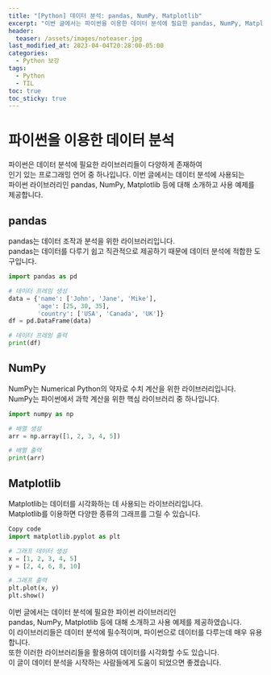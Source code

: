 ```yaml
---
title: "[Python] 데이터 분석: pandas, NumPy, Matplotlib"
excerpt: "이번 글에서는 파이썬을 이용한 데이터 분석에 필요한 pandas, NumPy, Matplotlib 라이브러리들에 대해 소개하고, 간단한 사용 예제를 제공합니다."
header:
  teaser: /assets/images/noteaser.jpg
last_modified_at: 2023-04-04T20:28:00-05:00
categories:
  - Python 보강
tags:
  - Python
  - TIL
toc: true
toc_sticky: true
---
```


# 파이썬을 이용한 데이터 분석

파이썬은 데이터 분석에 필요한 라이브러리들이 다양하게 존재하여     
인기 있는 프로그래밍 언어 중 하나입니다. 이번 글에서는 데이터 분석에 사용되는    
파이썬 라이브러리인 pandas, NumPy, Matplotlib 등에 대해 소개하고 사용 예제를 제공합니다.    

## pandas

pandas는 데이터 조작과 분석을 위한 라이브러리입니다.   
pandas는 데이터를 다루기 쉽고 직관적으로 제공하기 때문에 데이터 분석에 적합한 도구입니다.   
   

```python
import pandas as pd

# 데이터 프레임 생성
data = {'name': ['John', 'Jane', 'Mike'],
        'age': [25, 30, 35],
        'country': ['USA', 'Canada', 'UK']}
df = pd.DataFrame(data)

# 데이터 프레임 출력
print(df)
```
    
## NumPy
NumPy는 Numerical Python의 약자로 수치 계산을 위한 라이브러리입니다.    
NumPy는 파이썬에서 과학 계산을 위한 핵심 라이브러리 중 하나입니다.    

```python
import numpy as np

# 배열 생성
arr = np.array([1, 2, 3, 4, 5])

# 배열 출력
print(arr)
```

## Matplotlib
Matplotlib는 데이터를 시각화하는 데 사용되는 라이브러리입니다.   
Matplotlib를 이용하면 다양한 종류의 그래프를 그릴 수 있습니다.   
   
```python
Copy code
import matplotlib.pyplot as plt

# 그래프 데이터 생성
x = [1, 2, 3, 4, 5]
y = [2, 4, 6, 8, 10]

# 그래프 출력
plt.plot(x, y)
plt.show()
```

이번 글에서는 데이터 분석에 필요한 파이썬 라이브러리인    
pandas, NumPy, Matplotlib 등에 대해 소개하고 사용 예제를 제공하였습니다.    
이 라이브러리들은 데이터 분석에 필수적이며, 파이썬으로 데이터를 다루는데 매우 유용합니다.    
또한 이러한 라이브러리들을 활용하여 데이터를 시각화할 수도 있습니다.    
이 글이 데이터 분석을 시작하는 사람들에게 도움이 되었으면 좋겠습니다.   
